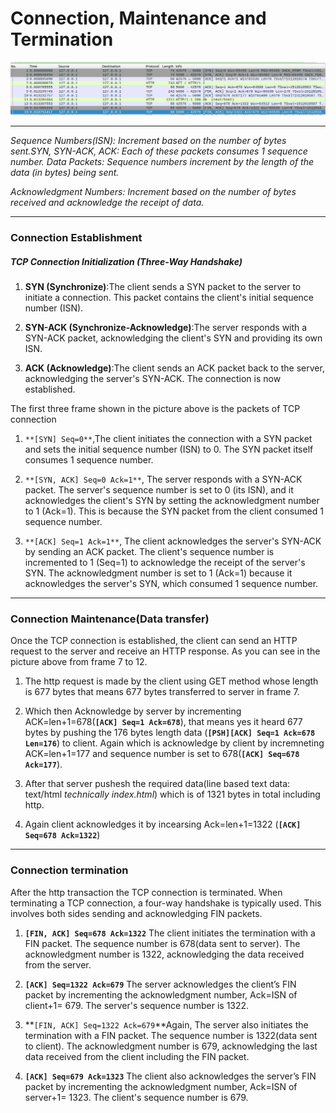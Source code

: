 # Connection, Maintenance and Termination


<img src="images/Screenshot from 2024-07-22 18-21-27.png">



---

*Sequence Numbers(ISN): Increment based on the number of bytes sent.SYN, SYN-ACK, ACK: Each of these packets consumes 1 sequence number.  Data Packets: Sequence numbers increment by the length of the data (in bytes) being sent.*

*Acknowledgment Numbers: Increment based on the number of bytes received and acknowledge the receipt of data.*

---
### Connection Establishment

##### TCP Connection Initialization (Three-Way Handshake)

1) **SYN (Synchronize)**:The client sends a SYN packet to the server to initiate a connection. This packet   contains the client's initial sequence number (ISN).

2) **SYN-ACK (Synchronize-Acknowledge)**:The server responds with a SYN-ACK packet, acknowledging the client's SYN and providing its own ISN.

3) **ACK (Acknowledge)**:The client sends an ACK packet back to the server, acknowledging the server's SYN-ACK. The connection is now established.

The first three frame shown in the picture above is the packets of TCP connection

1) `**[SYN] Seq=0**`,The client initiates the connection with a SYN packet and sets the initial sequence number (ISN) to 0. The SYN packet itself consumes 1 sequence number.

2) `**[SYN, ACK] Seq=0 Ack=1**`, The server responds with a SYN-ACK packet. The server's sequence number is set to 0 (its ISN), and it acknowledges the client's SYN by setting the acknowledgment number to 1 (Ack=1). This is because the SYN packet from the client consumed 1 sequence number.

3) `**[ACK] Seq=1 Ack=1**`, The client acknowledges the server's SYN-ACK by sending an ACK packet. The client's sequence number is incremented to 1 (Seq=1) to acknowledge the receipt of the server's SYN. The acknowledgment number is set to 1 (Ack=1) because it acknowledges the server's SYN, which consumed 1 sequence number.

---

### Connection Maintenance(Data transfer)

Once the TCP connection is established, the client can send an HTTP request to the server and receive an HTTP response. As you can see in the picture above from frame 7 to 12.

1) The http request is made by the client using GET method whose length is 677 bytes that means 677 bytes transferred to server in frame 7.

2) Which then Acknowledge by server by incrementing ACK=len+1=678(**`[ACK] Seq=1 Ack=678`**), that means yes it heard 677 bytes by pushing the 176 bytes length data (**`[PSH][ACK] Seq=1 Ack=678 Len=176`**) to client. Again which is acknowledge by client by incremneting ACK=len+1=177 and sequence number is set to 678(**`[ACK] Seq=678 Ack=177`**).

3) After that server pushesh the required data(line based text data: text/html *technically index.html*) which is of 1321 bytes in total including http.

4) Again client acknowledges it by incearsing Ack=len+1=1322 (**`[ACK] Seq=678 Ack=1322`**)

---
### Connection termination

After the http transaction the TCP connection is terminated. When terminating a TCP connection, a four-way handshake is typically used. This involves both sides sending and acknowledging FIN packets.


1) **`[FIN, ACK] Seq=678 Ack=1322`** The client initiates the termination with a FIN packet. The sequence number is 678(data sent to server). The acknowledgment number is 1322, acknowledging the data received from the server.

2) **`[ACK] Seq=1322 Ack=679`** The server acknowledges the client’s FIN packet by incrementing the acknowledgment number, Ack=ISN of client+1= 679. The server's sequence number is 1322.

3) **`[FIN, ACK] Seq=1322 Ack=679`**Again, The server also initiates the termination with a FIN packet. The sequence number is 1322(data sent to client). The acknowledgment number is 679, acknowledging the last data received from the client including the FIN packet.

4) **`[ACK] Seq=679 Ack=1323`** The client also acknowledges the server’s FIN packet by incrementing the acknowledgment number, Ack=ISN of server+1= 1323. The client's sequence number is 679.





